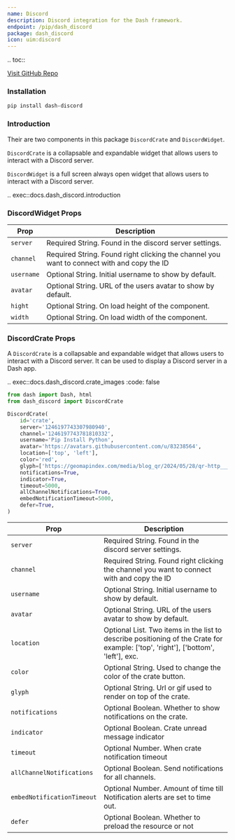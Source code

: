 ```yaml
---
name: Discord
description: Discord integration for the Dash framework.
endpoint: /pip/dash_discord
package: dash_discord
icon: uim:discord
---
```


.. toc::

[Visit GitHub Repo](https://github.com/pip-install-python/Dash_Discord)

### Installation

```bash
pip install dash-discord
```

### Introduction

Their are two components in this package `DiscordCrate` and `DiscordWidget`.

`DiscordCrate` is a collapsable and expandable widget that allows users to interact with a Discord server.

`DiscordWidget` is a full screen always open widget that allows users to interact with a Discord server.

.. exec::docs.dash_discord.introduction

### DiscordWidget Props

| Prop       | Description                                                                                |
|------------|--------------------------------------------------------------------------------------------|
| `server`   | Required String. Found in the discord server settings.                                     |
| `channel`  | Required String. Found right clicking the channel you want to connect with and copy the ID |
| `username` | Optional String. Initial username to show by default.                                      |
| `avatar`   | Optional String. URL of the users avatar to show by default.                               |
| `hight`    | Optional String. On load height of the component.                                          |
| `width`    | Optional String. On load width of the component.                                           |


### DiscordCrate Props
A `DiscordCrate` is a collapsable and expandable widget that allows users to interact with a Discord server. It can be used to display a Discord server in a Dash app.

.. exec::docs.dash_discord.crate_images
    :code: false

```python
from dash import Dash, html
from dash_discord import DiscordCrate

DiscordCrate(
    id='crate',
    server='1246197743307980940',
    channel='1246197743781810332',
    username='Pip Install Python',
    avatar='https://avatars.githubusercontent.com/u/83238564',
    location=['top', 'left'],
    color='red',
    glyph=['https://geomapindex.com/media/blog_qr/2024/05/28/qr-http___dashgeomapindexcom_AihBuSf.gif', '75px'],
    notifications=True,
    indicator=True,
    timeout=5000,
    allChannelNotifications=True,
    embedNotificationTimeout=5000,
    defer=True,
)
```

| Prop                       | Description                                                                                                                                       |
|----------------------------|---------------------------------------------------------------------------------------------------------------------------------------------------|
| `server`                   | Required String. Found in the discord server settings.                                                                                            |
| `channel`                  | Required String. Found right clicking the channel you want to connect with and copy the ID                                                        |
| `username`                 | Optional String. Initial username to show by default.                                                                                             |
| `avatar`                   | Optional String. URL of the users avatar to show by default.                                                                                      |
| `location`                 | Optional List. Two items in the list to describe positioning of the Crate for example: ['top', 'right'], ['bottom', 'left'], exc.                 |
| `color`                    | Optional String. Used to change the color of the crate button.                                                                                    |
| `glyph`                    | Optional String. Url or gif used to render on top of the crate.                                                                                   |
| `notifications`            | Optional Boolean. Whether to show notifications on the crate.                                                                                     |
| `indicator`                | Optional Boolean. Crate unread message indicator                                                                                                  |
| `timeout`                  | Optional Number. When crate notification timeout                                                                                                  |
| `allChannelNotifications`  | Optional Boolean. Send notifications for all channels.                                                                                            |
| `embedNotificationTimeout` | Optional Number. Amount of time till Notification alerts are set to time out.                                                                     |
| `defer`                    | Optional Boolean. Whether to preload the resource or not |

